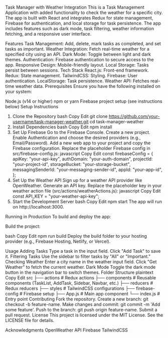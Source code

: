 Task Manager with Weather Integration
This is a Task Management Application with added functionality to check the weather for a specific city. The app is built with React and integrates Redux for state management, Firebase for authentication, and local storage for task persistence. The app includes features such as dark mode, task filtering, weather information fetching, and a responsive user interface.

Features
Task Management: Add, delete, mark tasks as completed, and set tasks as important.
Weather Integration: Fetch real-time weather for a specified city using an API.
Dark Mode: Toggle between light and dark themes.
Authentication: Firebase authentication to secure access to the app.
Responsive Design: Mobile-friendly layout.
Local Storage: Tasks persist between sessions.
Tech Stack
React.js: Front-end framework.
Redux: State management.
TailwindCSS: Styling.
Firebase: User authentication.
LocalStorage: Task persistence.
Weather API: Fetches real-time weather data.
Prerequisites
Ensure you have the following installed on your system:

Node.js (v14 or higher)
npm or yarn
Firebase project setup (see instructions below)
Setup Instructions
1. Clone the Repository
bash
Copy
Edit
git clone https://github.com/your-username/task-manager-weather.git
cd task-manager-weather
2. Install Dependencies
bash
Copy
Edit
npm install
3. Set Up Firebase
Go to the Firebase Console.
Create a new project.
Enable Authentication and choose the desired providers (e.g., Email/Password).
Add a new web app to your project and copy the Firebase configuration.
Replace the placeholder Firebase config in src/firebase-config.js:
javascript
Copy
Edit
const firebaseConfig = {
  apiKey: "your-api-key",
  authDomain: "your-auth-domain",
  projectId: "your-project-id",
  storageBucket: "your-storage-bucket",
  messagingSenderId: "your-messaging-sender-id",
  appId: "your-app-id",
};
4. Set Up the Weather API
Sign up for a weather API provider like OpenWeather.
Generate an API key.
Replace the placeholder key in your weather action file (src/actions/weatherActions.js):
javascript
Copy
Edit
const API_KEY = "your-weather-api-key";
5. Start the Development Server
bash
Copy
Edit
npm start
The app will run on http://localhost:3000.

Running in Production
To build and deploy the app:

Build the project:

bash
Copy
Edit
npm run build
Deploy the build folder to your hosting provider (e.g., Firebase Hosting, Netlify, or Vercel).

Usage
Adding Tasks
Type a task in the input field.
Click "Add Task" to save it.
Filtering Tasks
Use the sidebar to filter tasks by "All" or "Important."
Checking Weather
Enter a city name in the weather input field.
Click "Get Weather" to fetch the current weather.
Dark Mode
Toggle the dark mode button in the navigation bar to switch themes.
Folder Structure
plaintext
Copy
Edit
src
├── actions         # Redux actions
├── components      # Reusable components (TaskList, AddTask, Sidebar, Navbar, etc.)
├── reducers        # Redux reducers
├── styles          # TailwindCSS configurations
├── firebase-config # Firebase setup
├── App.js          # Main app component
└── index.js        # Entry point
Contributing
Fork the repository.
Create a new branch: git checkout -b feature-name.
Make changes and commit: git commit -m 'Add some feature'.
Push to the branch: git push origin feature-name.
Submit a pull request.
License
This project is licensed under the MIT License. See the LICENSE file for details.

Acknowledgments
OpenWeather API
Firebase
TailwindCSS
